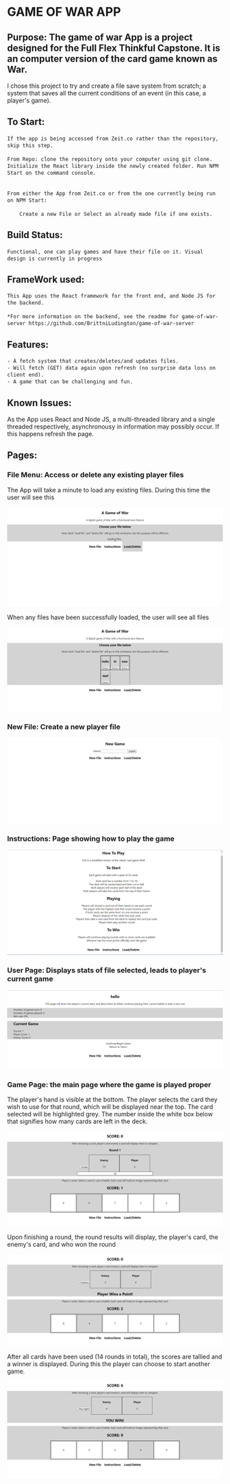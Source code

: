 # GAME OF WAR APP


## Purpose: The game of war App is a project designed for the Full Flex Thinkful Capstone. It is an computer version of the card game known as War.
I chose this project to try and create a file save system from scratch; a system that saves all the current conditions of an event (in this case, a player's game).


## To Start: 

	If the app is being accessed from Zeit.co rather than the repository, skip this step.

	From Repo: clone the repository onto your computer using git clone. Initialize the React library inside the newly created folder. Run NPM Start on the command console.


	From either the App from Zeit.co or from the one currently being run on NPM Start:

		Create a new File or Select an already made file if one exists.

## Build Status:

	Functional, one can play games and have their file on it. Visual design is currently in progress

## FrameWork used:

	This App uses the React framework for the front end, and Node JS for the backend.

	*For more information on the backend, see the readme for game-of-war-server https://github.com/BrittniLudington/game-of-war-server

## Features:

	- A fetch system that creates/deletes/and updates files.
	- Will fetch (GET) data again upon refresh (no surprise data loss on client end).
	- A game that can be challenging and fun.

## Known Issues:

As the App uses React and Node JS, a multi-threaded library and a single threaded respectively, asynchronousy in information may possibly occur. If this happens refresh the page.


## Pages:

### File Menu: Access or delete any existing player files

The App will take a minute to load any existing files. During this time the user will see this

![File menu loading](https://github.com/BrittniLudington/game-of-war/blob/master/readmeimages/menuloading.PNG)

When any files have been successfully loaded, the user will see all files

![File menu loaded](https://github.com/BrittniLudington/game-of-war/blob/master/readmeimages/menuloaded.PNG)


### New File: Create a new player file

![New file page](https://github.com/BrittniLudington/game-of-war/blob/master/readmeimages/newfile.PNG)

### Instructions: Page showing how to play the game

![Instructions page](https://github.com/BrittniLudington/game-of-war/blob/master/readmeimages/howto.PNG)

### User Page: Displays stats of file selected, leads to player's current game

![User page](https://github.com/BrittniLudington/game-of-war/blob/master/readmeimages/usermenu.PNG)

### Game Page: the main page where the game is played proper

The player's hand is visible at the bottom. The player selects the card they wish to use for that round, which will be displayed near the top.
The card selected will be highlighted grey.
The number inside the white box below that signifies how many cards are left in the deck. 

![Game Page Playing](https://github.com/BrittniLudington/game-of-war/blob/master/readmeimages/gamechoiceselected.PNG)

Upon finishing a round, the round results will display, the player's card, the enemy's card, and who won the round

![Round result](https://github.com/BrittniLudington/game-of-war/blob/master/readmeimages/gameround.PNG)

After all cards have been used (14 rounds in total), the scores are tallied and a winner is displayed. During this the player can choose to start another game.

![Game result](https://github.com/BrittniLudington/game-of-war/blob/master/readmeimages/gameresult.PNG)